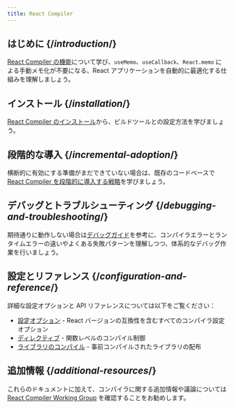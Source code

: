 ```yaml
---
title: React Compiler
---
```


## はじめに {/*introduction*/}

[React Compiler の機能](/learn/react-compiler/introduction)について学び、`useMemo`、`useCallback`、`React.memo` による手動メモ化が不要になる、React アプリケーションを自動的に最適化する仕組みを理解しましょう。

## インストール {/*installation*/}

[React Compiler のインストール](/learn/react-compiler/installation)から、ビルドツールとの設定方法を学びましょう。


## 段階的な導入 {/*incremental-adoption*/}

横断的に有効にする準備がまだできていない場合は、既存のコードベースで [React Compiler を段階的に導入する戦略](/learn/react-compiler/incremental-adoption)を学びましょう。

## デバッグとトラブルシューティング {/*debugging-and-troubleshooting*/}

期待通りに動作しない場合は[デバッグガイド](/learn/react-compiler/debugging)を参考に、コンパイラエラーとランタイムエラーの違いやよくある失敗パターンを理解しつつ、体系的なデバッグ作業を行いましょう。

## 設定とリファレンス {/*configuration-and-reference*/}

詳細な設定オプションと API リファレンスについては以下をご覧ください：

- [設定オプション](/reference/react-compiler/configuration) - React バージョンの互換性を含むすべてのコンパイラ設定オプション
- [ディレクティブ](/reference/react-compiler/directives) - 関数レベルのコンパイル制御
- [ライブラリのコンパイル](/reference/react-compiler/compiling-libraries) - 事前コンパイルされたライブラリの配布

## 追加情報 {/*additional-resources*/}

これらのドキュメントに加えて、コンパイラに関する追加情報や議論については [React Compiler Working Group](https://github.com/reactwg/react-compiler) を確認することをお勧めします。

